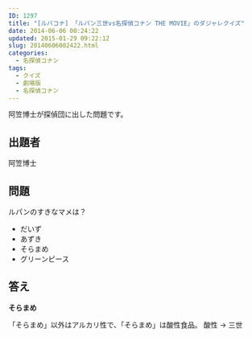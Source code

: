 ```yaml
---
ID: 1297
title: "[ルパコナ] 「ルパン三世vs名探偵コナン THE MOVIE」のダジャレクイズ"
date: 2014-06-06 00:24:22
updated: 2015-01-29 09:22:12
slug: 20140606002422.html
categories:
  - 名探偵コナン
tags:
  - クイズ
  - 劇場版
  - 名探偵コナン
---
```


阿笠博士が探偵団に出した問題です。

<!--more-->
<h2>出題者</h2>
阿笠博士

<h2>問題</h2>
ルパンのすきなマメは？
<ul>
  <li>だいず</li>
  <li>あずき</li>
  <li>そらまめ</li>
  <li>グリーンピース</li>
</ul>

<h2>答え</h2>
<strong>そらまめ</strong>

「そらまめ」以外はアルカリ性で、「そらまめ」は酸性食品。
酸性 → 三世
